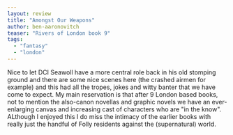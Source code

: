 ```yaml
---
layout: review
title: "Amongst Our Weapons"
author: ben-aaronovitch
teaser: "Rivers of London book 9"
tags:
  - "fantasy"
  - "london"
---
```


Nice to let DCI Seawoll have a more central role back in his old stomping ground and there are 
some nice scenes here (the crashed airmen for example) and this had all the tropes, jokes
and witty banter that we have come to expect. My main reservation is that after 9 London
based books, not to mention the also-canon novellas and graphic novels we have an
ever-enlarging canvas and increasing cast of characters who are "in the know". ALthough
I enjoyed this I do miss the intimacy of the earlier books with really just the
handful of Folly residents against the (supernatural) world.
